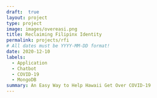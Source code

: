 ```yaml
---
draft:  true
layout: project
type: project
image: images/overeasi.png
title: Reclaiming Filipinx Identity
permalink: projects/rfi
# All dates must be YYYY-MM-DD format!
date: 2020-12-10
labels:
  - Application
  - Chatbot
  - COVID-19
  - MongoDB
summary: An Easy Way to Help Hawaii Get Over COVID-19
---
```


